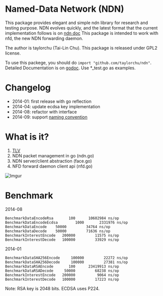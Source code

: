 Named-Data Network (NDN)
========================
This package provides elegant and simple ndn library for research and testing purpose.
NDN evolves quickly, and the latest format that the current implementation follows is on [ndn doc](http://named-data.net/doc/ndn-tlv/)
This package is intended to work with nfd, the new NDN forwarding daemon.

The author is taylorchu (Tai-Lin Chu). This package is released under GPL2 license.

To use this packege, you should do `import "github.com/taylorchu/ndn"`.
Detailed Documentation is on [godoc](https://godoc.org/github.com/taylorchu/ndn).
Use *_test.go as examples.

Changelog
=========
* 2014-01: first release with go reflection
* 2014-04: update ecdsa key implementation
* 2014-08: refactor with interface
* 2014-09: support [naming convention](http://named-data.net/doc/tech-memos/naming-conventions.pdf)

What is it?
===========
1. [TLV](https://github.com/taylorchu/tlv)
2. NDN packet management in go (ndn.go)
3. NDN server/client abstraction (face.go)
4. NFD forward daemon client api (nfd.go)

![Imgur](http://i.imgur.com/68hMHZu.png?1)

Benchmark
=========

2014-08
```
BenchmarkDataEncodeRsa	     100	  10602984 ns/op
BenchmarkDataEncodeEcdsa	    1000	   2331976 ns/op
BenchmarkDataEncode	   50000	     34764 ns/op
BenchmarkDataDecode	   50000	     71636 ns/op
BenchmarkInterestEncode	  200000	     11575 ns/op
BenchmarkInterestDecode	  100000	     33929 ns/op
```

2014-01

```
BenchmarkDataSHA256Encode     100000         22272 ns/op
BenchmarkDataSHA256Decode     100000         27381 ns/op
BenchmarkDataRSAEncode       100      23419913 ns/op
BenchmarkDataRSADecode     50000         68238 ns/op
BenchmarkInterestEncode   200000          9064 ns/op
BenchmarkInterestDecode   100000         17223 ns/op
```
Note: RSA key is 2048 bits. ECDSA uses P224.
